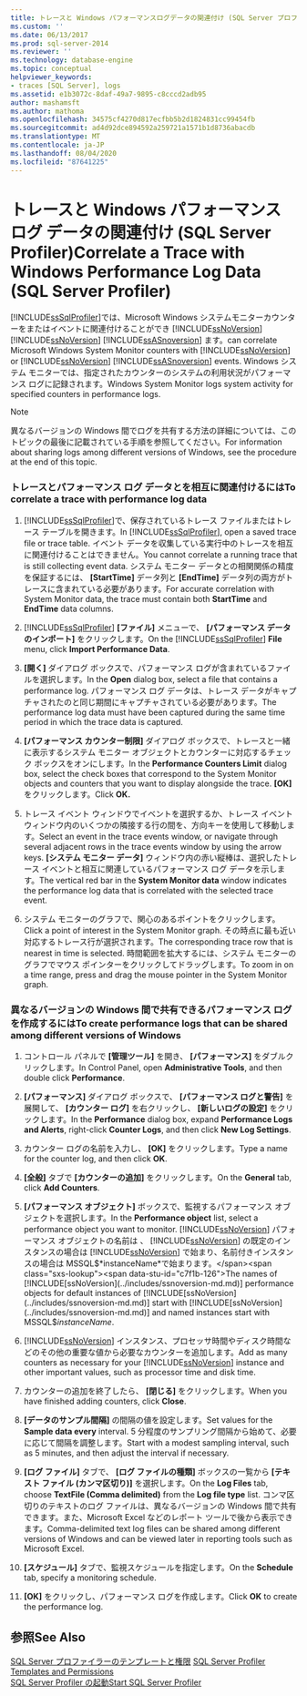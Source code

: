 ```yaml
---
title: トレースと Windows パフォーマンスログデータの関連付け (SQL Server プロファイラー) |Microsoft Docs
ms.custom: ''
ms.date: 06/13/2017
ms.prod: sql-server-2014
ms.reviewer: ''
ms.technology: database-engine
ms.topic: conceptual
helpviewer_keywords:
- traces [SQL Server], logs
ms.assetid: e1b3072c-8daf-49a7-9895-c8cccd2adb95
author: mashamsft
ms.author: mathoma
ms.openlocfilehash: 34575cf4270d817ecfbb5b2d1824831cc99454fb
ms.sourcegitcommit: ad4d92dce894592a259721a1571b1d8736abacdb
ms.translationtype: MT
ms.contentlocale: ja-JP
ms.lasthandoff: 08/04/2020
ms.locfileid: "87641225"
---
```

# <a name="correlate-a-trace-with-windows-performance-log-data-sql-server-profiler"></a><span data-ttu-id="c7f1b-102">トレースと Windows パフォーマンス ログ データの関連付け (SQL Server Profiler)</span><span class="sxs-lookup"><span data-stu-id="c7f1b-102">Correlate a Trace with Windows Performance Log Data (SQL Server Profiler)</span></span>
  [!INCLUDE[ssSqlProfiler](../includes/sssqlprofiler-md.md)]<span data-ttu-id="c7f1b-103">では、Microsoft Windows システムモニターカウンターをまたはイベントに関連付けることができ [!INCLUDE[ssNoVersion](../includes/ssnoversion-md.md)] [!INCLUDE[ssNoVersion](../includes/ssnoversion-md.md)] [!INCLUDE[ssASnoversion](../includes/ssasnoversion-md.md)] ます。</span><span class="sxs-lookup"><span data-stu-id="c7f1b-103">can correlate Microsoft Windows System Monitor counters with [!INCLUDE[ssNoVersion](../includes/ssnoversion-md.md)] or [!INCLUDE[ssNoVersion](../includes/ssnoversion-md.md)] [!INCLUDE[ssASnoversion](../includes/ssasnoversion-md.md)] events.</span></span> <span data-ttu-id="c7f1b-104">Windows システム モニターでは、指定されたカウンターのシステムの利用状況がパフォーマンス ログに記録されます。</span><span class="sxs-lookup"><span data-stu-id="c7f1b-104">Windows System Monitor logs system activity for specified counters in performance logs.</span></span>  
  
> [!NOTE]  
>  <span data-ttu-id="c7f1b-105">異なるバージョンの Windows 間でログを共有する方法の詳細については、このトピックの最後に記載されている手順を参照してください。</span><span class="sxs-lookup"><span data-stu-id="c7f1b-105">For information about sharing logs among different versions of Windows, see the procedure at the end of this topic.</span></span>  
  
### <a name="to-correlate-a-trace-with-performance-log-data"></a><span data-ttu-id="c7f1b-106">トレースとパフォーマンス ログ データとを相互に関連付けるには</span><span class="sxs-lookup"><span data-stu-id="c7f1b-106">To correlate a trace with performance log data</span></span>  
  
1.  <span data-ttu-id="c7f1b-107">[!INCLUDE[ssSqlProfiler](../includes/sssqlprofiler-md.md)]で、保存されているトレース ファイルまたはトレース テーブルを開きます。</span><span class="sxs-lookup"><span data-stu-id="c7f1b-107">In [!INCLUDE[ssSqlProfiler](../includes/sssqlprofiler-md.md)], open a saved trace file or trace table.</span></span> <span data-ttu-id="c7f1b-108">イベント データを収集している実行中のトレースを相互に関連付けることはできません。</span><span class="sxs-lookup"><span data-stu-id="c7f1b-108">You cannot correlate a running trace that is still collecting event data.</span></span> <span data-ttu-id="c7f1b-109">システム モニター データとの相関関係の精度を保証するには、 **[StartTime]** データ列と **[EndTime]** データ列の両方がトレースに含まれている必要があります。</span><span class="sxs-lookup"><span data-stu-id="c7f1b-109">For accurate correlation with System Monitor data, the trace must contain both **StartTime** and **EndTime** data columns.</span></span>  
  
2.  <span data-ttu-id="c7f1b-110">[!INCLUDE[ssSqlProfiler](../includes/sssqlprofiler-md.md)] **[ファイル]** メニューで、 **[パフォーマンス データのインポート]** をクリックします。</span><span class="sxs-lookup"><span data-stu-id="c7f1b-110">On the [!INCLUDE[ssSqlProfiler](../includes/sssqlprofiler-md.md)] **File** menu, click **Import Performance Data**.</span></span>  
  
3.  <span data-ttu-id="c7f1b-111">**[開く]** ダイアログ ボックスで、パフォーマンス ログが含まれているファイルを選択します。</span><span class="sxs-lookup"><span data-stu-id="c7f1b-111">In the **Open** dialog box, select a file that contains a performance log.</span></span> <span data-ttu-id="c7f1b-112">パフォーマンス ログ データは、トレース データがキャプチャされたのと同じ期間にキャプチャされている必要があります。</span><span class="sxs-lookup"><span data-stu-id="c7f1b-112">The performance log data must have been captured during the same time period in which the trace data is captured.</span></span>  
  
4.  <span data-ttu-id="c7f1b-113">**[パフォーマンス カウンター制限]** ダイアログ ボックスで、トレースと一緒に表示するシステム モニター オブジェクトとカウンターに対応するチェック ボックスをオンにします。</span><span class="sxs-lookup"><span data-stu-id="c7f1b-113">In the **Performance Counters Limit** dialog box, select the check boxes that correspond to the System Monitor objects and counters that you want to display alongside the trace.</span></span> <span data-ttu-id="c7f1b-114">**[OK]** をクリックします。</span><span class="sxs-lookup"><span data-stu-id="c7f1b-114">Click **OK.**</span></span>  
  
5.  <span data-ttu-id="c7f1b-115">トレース イベント ウィンドウでイベントを選択するか、トレース イベント ウィンドウ内のいくつかの隣接する行の間を、方向キーを使用して移動します。</span><span class="sxs-lookup"><span data-stu-id="c7f1b-115">Select an event in the trace events window, or navigate through several adjacent rows in the trace events window by using the arrow keys.</span></span> <span data-ttu-id="c7f1b-116">**[システム モニター データ]** ウィンドウ内の赤い縦棒は、選択したトレース イベントと相互に関連しているパフォーマンス ログ データを示します。</span><span class="sxs-lookup"><span data-stu-id="c7f1b-116">The vertical red bar in the **System Monitor data** window indicates the performance log data that is correlated with the selected trace event.</span></span>  
  
6.  <span data-ttu-id="c7f1b-117">システム モニターのグラフで、関心のあるポイントをクリックします。</span><span class="sxs-lookup"><span data-stu-id="c7f1b-117">Click a point of interest in the System Monitor graph.</span></span> <span data-ttu-id="c7f1b-118">その時点に最も近い対応するトレース行が選択されます。</span><span class="sxs-lookup"><span data-stu-id="c7f1b-118">The corresponding trace row that is nearest in time is selected.</span></span> <span data-ttu-id="c7f1b-119">時間範囲を拡大するには、システム モニターのグラフでマウス ポインターをクリックしてドラッグします。</span><span class="sxs-lookup"><span data-stu-id="c7f1b-119">To zoom in on a time range, press and drag the mouse pointer in the System Monitor graph.</span></span>  
  
### <a name="to-create-performance-logs-that-can-be-shared-among-different-versions-of-windows"></a><span data-ttu-id="c7f1b-120">異なるバージョンの Windows 間で共有できるパフォーマンス ログを作成するには</span><span class="sxs-lookup"><span data-stu-id="c7f1b-120">To create performance logs that can be shared among different versions of Windows</span></span>  
  
1.  <span data-ttu-id="c7f1b-121">コントロール パネルで **[管理ツール]** を開き、 **[パフォーマンス]** をダブルクリックします。</span><span class="sxs-lookup"><span data-stu-id="c7f1b-121">In Control Panel, open **Administrative Tools**, and then double click **Performance**.</span></span>  
  
2.  <span data-ttu-id="c7f1b-122">**[パフォーマンス]** ダイアログ ボックスで、 **[パフォーマンス ログと警告]** を展開して、 **[カウンター ログ]** を右クリックし、 **[新しいログの設定]** をクリックします。</span><span class="sxs-lookup"><span data-stu-id="c7f1b-122">In the **Performance** dialog box, expand **Performance Logs and Alerts**, right-click **Counter Logs**, and then click **New Log Settings**.</span></span>  
  
3.  <span data-ttu-id="c7f1b-123">カウンター ログの名前を入力し、 **[OK]** をクリックします。</span><span class="sxs-lookup"><span data-stu-id="c7f1b-123">Type a name for the counter log, and then click **OK**.</span></span>  
  
4.  <span data-ttu-id="c7f1b-124">**[全般]** タブで **[カウンターの追加]** をクリックします。</span><span class="sxs-lookup"><span data-stu-id="c7f1b-124">On the **General** tab, click **Add Counters**.</span></span>  
  
5.  <span data-ttu-id="c7f1b-125">**[パフォーマンス オブジェクト]** ボックスで、監視するパフォーマンス オブジェクトを選択します。</span><span class="sxs-lookup"><span data-stu-id="c7f1b-125">In the **Performance object** list, select a performance object you want to monitor.</span></span> <span data-ttu-id="c7f1b-126">[!INCLUDE[ssNoVersion](../includes/ssnoversion-md.md)] パフォーマンス オブジェクトの名前は 、 [!INCLUDE[ssNoVersion](../includes/ssnoversion-md.md)] の既定のインスタンスの場合は [!INCLUDE[ssNoVersion](../includes/ssnoversion-md.md)] で始まり、名前付きインスタンスの場合は MSSQL$*instanceName*で始まります。</span><span class="sxs-lookup"><span data-stu-id="c7f1b-126">The names of [!INCLUDE[ssNoVersion](../includes/ssnoversion-md.md)] performance objects for default instances of [!INCLUDE[ssNoVersion](../includes/ssnoversion-md.md)] start with [!INCLUDE[ssNoVersion](../includes/ssnoversion-md.md)] and named instances start with MSSQL$*instanceName*.</span></span>  
  
6.  <span data-ttu-id="c7f1b-127">[!INCLUDE[ssNoVersion](../includes/ssnoversion-md.md)] インスタンス、プロセッサ時間やディスク時間などのその他の重要な値から必要なカウンターを追加します。</span><span class="sxs-lookup"><span data-stu-id="c7f1b-127">Add as many counters as necessary for your [!INCLUDE[ssNoVersion](../includes/ssnoversion-md.md)] instance and other important values, such as processor time and disk time.</span></span>  
  
7.  <span data-ttu-id="c7f1b-128">カウンターの追加を終了したら、 **[閉じる]** をクリックします。</span><span class="sxs-lookup"><span data-stu-id="c7f1b-128">When you have finished adding counters, click **Close**.</span></span>  
  
8.  <span data-ttu-id="c7f1b-129">**[データのサンプル間隔]** の間隔の値を設定します。</span><span class="sxs-lookup"><span data-stu-id="c7f1b-129">Set values for the **Sample data every** interval.</span></span> <span data-ttu-id="c7f1b-130">5 分程度のサンプリング間隔から始めて、必要に応じて間隔を調整します。</span><span class="sxs-lookup"><span data-stu-id="c7f1b-130">Start with a modest sampling interval, such as 5 minutes, and then adjust the interval if necessary.</span></span>  
  
9. <span data-ttu-id="c7f1b-131">**[ログ ファイル]** タブで、 **[ログ ファイルの種類]** ボックスの一覧から **[テキスト ファイル (カンマ区切り)]** を選択します。</span><span class="sxs-lookup"><span data-stu-id="c7f1b-131">On the **Log Files** tab, choose **TextFile (Comma delimited)** from the **Log file type** list.</span></span> <span data-ttu-id="c7f1b-132">コンマ区切りのテキストのログ ファイルは、異なるバージョンの Windows 間で共有できます。また、Microsoft Excel などのレポート ツールで後から表示できます。</span><span class="sxs-lookup"><span data-stu-id="c7f1b-132">Comma-delimited text log files can be shared among different versions of Windows and can be viewed later in reporting tools such as Microsoft Excel.</span></span>  
  
10. <span data-ttu-id="c7f1b-133">**[スケジュール]** タブで、監視スケジュールを指定します。</span><span class="sxs-lookup"><span data-stu-id="c7f1b-133">On the **Schedule** tab, specify a monitoring schedule.</span></span>  
  
11. <span data-ttu-id="c7f1b-134">**[OK]** をクリックし、パフォーマンス ログを作成します。</span><span class="sxs-lookup"><span data-stu-id="c7f1b-134">Click **OK** to create the performance log.</span></span>  
  
## <a name="see-also"></a><span data-ttu-id="c7f1b-135">参照</span><span class="sxs-lookup"><span data-stu-id="c7f1b-135">See Also</span></span>  
 <span data-ttu-id="c7f1b-136">[SQL Server プロファイラーのテンプレートと権限](../tools/sql-server-profiler/sql-server-profiler-templates-and-permissions.md) </span><span class="sxs-lookup"><span data-stu-id="c7f1b-136">[SQL Server Profiler Templates and Permissions](../tools/sql-server-profiler/sql-server-profiler-templates-and-permissions.md) </span></span>  
 [<span data-ttu-id="c7f1b-137">SQL Server Profiler の起動</span><span class="sxs-lookup"><span data-stu-id="c7f1b-137">Start SQL Server Profiler</span></span>](../tools/sql-server-profiler/start-sql-server-profiler.md)  
  
  

